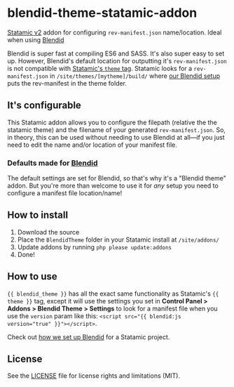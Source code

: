 # blendid-theme-statamic-addon
[Statamic v2](https://statamic.com/) addon for configuring `rev-manifest.json` name/location. Ideal when using [Blendid](https://github.com/vigetlabs/blendid)

Blendid is super fast at compiling ES6 and SASS. It's also super easy to set up. However, Blendid's default location for outputting it's `rev-manifest.json` is not compatible with [Statamic's `theme` tag](https://docs.statamic.com/tags/theme-js). Statamic looks for a `rev-manifest.json` in `/site/themes/[mytheme]/build/` where [our Blendid setup](https://github.com/classyllama/blendid-theme-statamic-addon/wiki/Our-Blendid-setup-for-a-Statamic-project) puts the rev-manifest in the theme folder. 

## It's configurable

This Statamic addon allows you to configure the filepath (relative the the statamic theme) and the filename of your generated `rev-manifest.json`. So, in theory, this can be used without needing to use Blendid at all—if you just need to edit the name and/or location of your manifest file. 

### Defaults made for [Blendid](https://github.com/vigetlabs/blendid)

The default settings are set for Blendid, so that's why it's a "Blendid theme" addon. But you're more than welcome to use it for _any_ setup you need to configure a manifest file location/name!

## How to install

1. Download the source
2. Place the `BlendidTheme` folder in your Statamic install at `/site/addons/`
3. Update addons by running `php please update:addons`
4. Done!

## How to use

`{{ blendid_theme }}` has all the exact same functionality as Statamic's `{{ theme }}` tag, except it will use the settings you set in **Control Panel > Addons > Blendid Theme > Settings** to look for a manifest file when you use the `version` param like this: `<script src="{{ blendid:js version="true" }}"></script>`.

Check out [how we set up Blendid](https://github.com/classyllama/blendid-theme-statamic-addon/wiki/Our-Blendid-setup-for-a-Statamic-project) for a Statamic project.

## License

See the [LICENSE](https://github.com/classyllama/blendid-theme-statamic-addon/blob/master/LICENSE) file for license rights and limitations (MIT).

